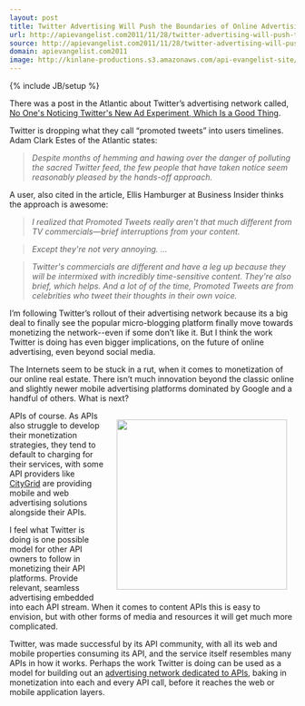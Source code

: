 ```yaml
---
layout: post
title: Twitter Advertising Will Push the Boundaries of Online Advertising
url: http://apievangelist.com2011/11/28/twitter-advertising-will-push-the-boundaries-of-online-advertising/
source: http://apievangelist.com2011/11/28/twitter-advertising-will-push-the-boundaries-of-online-advertising/
domain: apievangelist.com2011
image: http://kinlane-productions.s3.amazonaws.com/api-evangelist-site/blog/Twitter-Promoted-Tweets.png
---
```

{% include JB/setup %}
<p>There was a post in the Atlantic about Twitter&rsquo;s advertising network called, <a title="No One's Noticing Twitter's New Ad Experiment, Which is a Good Thing" href="http://www.theatlanticwire.com/technology/2011/11/no-ones-noticing-twitters-new-ad-experiment-which-good-thing/45143/">No One's Noticing Twitter's New Ad Experiment, Which Is a Good Thing</a>.</p>
<p>Twitter is dropping what they call &ldquo;promoted tweets&rdquo; into users timelines.  Adam Clark Estes of the Atlantic states:</p>
<blockquote><em>Despite months of hemming and hawing over the danger of polluting the sacred Twitter feed, the few people that have taken notice seem reasonably pleased by the hands-off approach.</em></blockquote>
<p>A user, also cited in the article, Ellis Hamburger at Business Insider thinks the approach is awesome:</p>
<blockquote><em>I realized that Promoted Tweets really aren't that much different from TV commercials&mdash;brief interruptions from your content. </em></blockquote>
<blockquote><em>Except they're not very annoying. &hellip; </em></blockquote>
<blockquote><em>Twitter's commercials are different and have a leg up because they will be intermixed with incredibly time-sensitive content. They're also brief, which helps. And a lot of of the time, Promoted Tweets are from celebrities who tweet their thoughts in their own voice.</em></blockquote>
<p>I&rsquo;m following Twitter&rsquo;s rollout of their advertising network because its a big deal to finally see the popular micro-blogging platform finally move towards monetizing the network--even if some don&rsquo;t like it.   But I think the work Twitter is doing has even bigger implications, on the future of online advertising, even beyond social media.</p>
<p>The Internets seem to be stuck in a rut, when it comes to monetization of our online real estate.  There isn&rsquo;t much innovation beyond the classic online and slightly newer mobile advertising platforms dominated by Google and a handful of others.  What is next?</p>
<p><a title="advertising network dedicated to APIs" href="/2011/09/28/advertising-network-dedicated-to-apis-and-developers/"><img style="padding: 15px;" src="http://kinlane-productions.s3.amazonaws.com/api-evangelist/Tag-Cloud-API-Advertising.png" alt="" width="300" align="right" /></a></p>
<p>APIs of course.  As APIs also struggle to develop their monetization strategies, they tend to default to charging for their services, with some API providers like <a title="CityGrid" href="http://www.citygridmedia.com/">CityGrid</a> are providing mobile and web advertising solutions alongside their APIs.</p>
<p>I feel what Twitter is doing is one possible model for other API owners to follow in monetizing their API platforms.  Provide relevant, seamless advertising embedded into each API stream.   When it comes to content APIs this is easy to envision, but with other forms of media and resources it will get much more complicated.</p>
<p>Twitter, was made successful by its API community, with all its web and mobile properties consuming its API, and the service itself resembles many APIs in how it works.  Perhaps the work Twitter is doing can be used as a model for building out an <a title="advertising network dedicated to APIs" href="/2011/09/28/advertising-network-dedicated-to-apis-and-developers/">advertising network dedicated to APIs</a>, baking in monetization into each and every API call, before it reaches the web or mobile application layers.</p>

